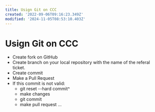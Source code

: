 ```yaml
---
title: Usign Git on CCC
created: '2022-09-06T09:16:23.349Z'
modified: '2024-11-05T08:53:10.403Z'
---
```


# Usign Git on CCC
- Create fork on GitHub
- Create branch on your local repository with the name of the referal ticket.
- Create commit 
- Make a Pull Request
- If this commit is not valid:
    - git reset --hard commit^
    - make changes
    - git commit 
    - make pull request
    ...
